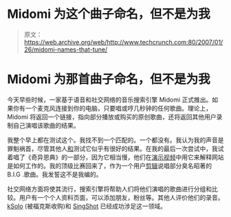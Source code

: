 # Midomi 为这个曲子命名，但不是为我

> 原文：<https://web.archive.org/web/http://www.techcrunch.com:80/2007/01/26/midomi-names-that-tune/>

# Midomi 为那首曲子命名，但不是为我

今天早些时候，一家基于语音和社交网络的音乐搜索引擎 Midomi 正式推出。如果你有一个麦克风连接到你的电脑，只要唱或哼几秒钟的任何歌曲。理论上，Midomi 将返回一个链接，指向部分播放或购买的原创歌曲，还将返回其他用户录制自己演唱该歌曲的结果。

我整个早上都在测试这个。我找不到一个匹配的。一个都没有。我认为我的声音是罪魁祸首，尽管其他人[和](https://web.archive.org/web/20220808141607/http://www.techmeme.com/070126/p43#a070126p43)测试它似乎有很好的结果。在我的最后一次尝试中，我试着唱了《奇异恩典》的一部分，因为它相当慢，他们在[演示视频](https://web.archive.org/web/20220808141607/http://www.midomi.com/index.php?action=main.video)中用它来解释网站是如何工作的。我的顶级比赛回来了，作为一个用户[剪辑](https://web.archive.org/web/20220808141607/http://www.midomi.com/index.php?action=main.profile&recording_id=46a5fd703871c33b56925585401c3320)说唱部分臭名昭著的 B.I.G .歌曲。我发誓这不是我编的。

社交网络方面将使其流行，搜索引擎将帮助人们将他们演唱的歌曲进行分组和比较。用户有一个个人资料页面，可以添加朋友，粉丝等。其他人评价他们的录音。 [kSolo](https://web.archive.org/web/20220808141607/http://www.beta.techcrunch.com/2006/04/30/fox-acquires-ksolocom-confirms-newroo/) (被福克斯收购)和 [SingShot](https://web.archive.org/web/20220808141607/http://www.beta.techcrunch.com/2006/07/30/singshot-enters-online-karaoke-space/) 已经成功涉足这一领域。